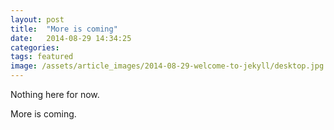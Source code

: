 ```yaml
---
layout: post
title:  "More is coming"
date:   2014-08-29 14:34:25
categories:
tags: featured
image: /assets/article_images/2014-08-29-welcome-to-jekyll/desktop.jpg
---
```

Nothing here for now.

More is coming.